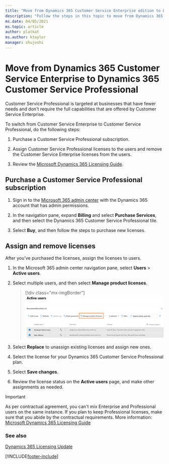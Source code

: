 ```yaml
---
title: "Move from Dynamics 365 Customer Service Enterprise edition to Dynamics 365 Customer Service Professional | MicrosoftDocs"
description: "Follow the steps in this topic to move from Dynamics 365 Customer Service Enterprise edition to Dynamics 365 Customer Service Professional."
ms.date: 04/05/2021
ms.topic: article
author: platkat
ms.author: ktaylor
manager: shujoshi
---
```


# Move from Dynamics 365 Customer Service Enterprise to Dynamics 365 Customer Service Professional

Customer Service Professional is targeted at businesses that have fewer needs and don't require the full capabilities that are offered by Customer Service Enterprise.

To switch from Customer Service Enterprise to Customer Service Professional, do the following steps:

1. Purchase a Customer Service Professional subscription.

2. Assign Customer Service Professional licenses to the users and remove the Customer Service Enterprise licenses from the users.

3. Review the [Microsoft Dynamics 365 Licensing Guide](https://go.microsoft.com/fwlink/?LinkId=866544).

## Purchase a Customer Service Professional subscription

1. Sign in to the  [Microsoft 365 admin center](https://admin.microsoft.com) with the Dynamics 365 account that has admin permissions.

2. In the navigation pane, expand **Billing** and select **Purchase Services**, and then select the Dynamics 365 Customer Service Professional tile.

3. Select **Buy**, and then follow the steps to purchase new licenses.

## Assign and remove licenses

After you’ve purchased the licenses, assign the licenses to users.

1. In the Microsoft 365 admin center navigation pane, select **Users** > **Active users**.

2. Select multiple users, and then select **Manage product licenses**. 

   > [!div class="mx-imgBorder"]
   > ![Assign licenses to multiple users](media/assign-licenses-multiple-users.png "Assign licenses to multiple users")

3. Select **Replace** to unassign existing licenses and assign new ones.

4. Select the license for your Dynamics 365 Customer Service Professional plan.

5. Select **Save changes**.

6. Review the license status on the **Active users** page, and make other assignments as needed.

> [!IMPORTANT]
> As per contractual agreement, you can't mix Enterprise and Professional users on the same instance. If you plan to keep Professional licenses, make sure that you abide by the contractual requirements. More information: [Microsoft Dynamics 365 Licensing Guide](https://go.microsoft.com/fwlink/?LinkId=866544)

### See also

[Dynamics 365 Licensing Update](https://docs.microsoft.com/dynamics365/licensing/update)  


[!INCLUDE[footer-include](../includes/footer-banner.md)]

